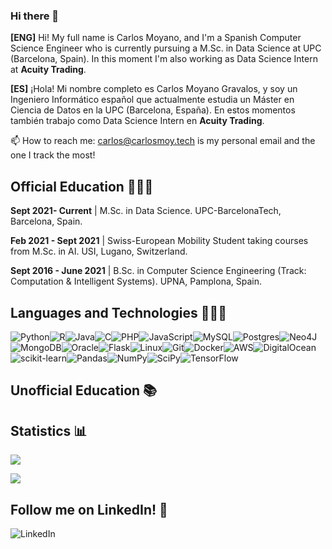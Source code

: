 ### Hi there 👋

<!--
**carlos-moy-gra/carlos-moy-gra** is a ✨ _special_ ✨ repository because its `README.md` (this file) appears on your GitHub profile.
-->

**[ENG]** Hi! My full name is Carlos Moyano, and I'm a Spanish Computer Science Engineer who is currently pursuing a M.Sc. in Data Science at UPC (Barcelona, Spain). In this moment I'm also working as Data Science Intern at **Acuity Trading**.

**[ES]** ¡Hola! Mi nombre completo es Carlos Moyano Gravalos, y soy un Ingeniero Informático español que actualmente estudia un Máster en Ciencia de Datos en la UPC (Barcelona, España). En estos momentos también trabajo como Data Science Intern en **Acuity Trading**.

📫 How to reach me: carlos@carlosmoy.tech is my personal email and the one I track the most!

## Official Education 👨🏻‍🎓

**Sept 2021- Current** | M.Sc. in Data Science.	UPC-BarcelonaTech, Barcelona, Spain.

**Feb 2021 - Sept 2021** | Swiss-European Mobility Student taking courses from M.Sc. in AI. USI, Lugano, Switzerland.

**Sept 2016 - June 2021** | B.Sc. in Computer Science Engineering (Track: Computation & Intelligent Systems). UPNA, Pamplona, Spain.

## Languages and Technologies 👨🏻‍💻
![Python](https://camo.githubusercontent.com/a71f1a20d58a3506dd5f32dcb31461bd5102a0bd33dbf49db9195c589eaca8d7/68747470733a2f2f696d672e736869656c64732e696f2f62616467652f707974686f6e2532302d2532333134333534432e7376673f267374796c653d666f722d7468652d6261646765266c6f676f3d707974686f6e266c6f676f436f6c6f723d7768697465)![R](https://img.shields.io/badge/r-%23276DC3.svg?style=for-the-badge&logo=r&logoColor=white)![Java](https://img.shields.io/badge/java-%23ED8B00.svg?style=for-the-badge&logo=java&logoColor=white)![C](https://img.shields.io/badge/c-%2300599C.svg?style=for-the-badge&logo=c&logoColor=white)![PHP](https://camo.githubusercontent.com/a05090df3be7e139e4cde9f3dd44986c26cd512148a98272602fc7f75f84bf49/68747470733a2f2f696d672e736869656c64732e696f2f62616467652f7068702532302d2532333737374242342e7376673f267374796c653d666f722d7468652d6261646765266c6f676f3d706870266c6f676f436f6c6f723d7768697465)![JavaScript](https://camo.githubusercontent.com/62d37abe760867620e0baea1066303719d630a82936837ba7bff6b0c754e3c9f/68747470733a2f2f696d672e736869656c64732e696f2f62616467652f6a6176617363726970742532302d2532333332333333302e7376673f267374796c653d666f722d7468652d6261646765266c6f676f3d6a617661736372697074266c6f676f436f6c6f723d253233463744463145)![MySQL](https://camo.githubusercontent.com/4524c09f8c821218b3c602e3e5a222ce00c290c2f87e264b40f398a6b486bd91/68747470733a2f2f696d672e736869656c64732e696f2f62616467652f6d7973716c2d2532333030303030662e7376673f267374796c653d666f722d7468652d6261646765266c6f676f3d6d7973716c266c6f676f436f6c6f723d7768697465)![Postgres](https://img.shields.io/badge/postgres-%23316192.svg?style=for-the-badge&logo=postgresql&logoColor=white)![Neo4J](https://img.shields.io/badge/Neo4j-008CC1?style=for-the-badge&logo=neo4j&logoColor=white)![MongoDB](https://img.shields.io/badge/MongoDB-%234ea94b.svg?style=for-the-badge&logo=mongodb&logoColor=white)![Oracle](https://img.shields.io/badge/Oracle-F80000?style=for-the-badge&logo=oracle&logoColor=white)![Flask](https://img.shields.io/badge/flask-%23000.svg?style=for-the-badge&logo=flask&logoColor=white)![Linux](https://img.shields.io/badge/Linux-FCC624?style=for-the-badge&logo=linux&logoColor=black)![Git](https://img.shields.io/badge/git-%23F05033.svg?style=for-the-badge&logo=git&logoColor=white)![Docker](https://img.shields.io/badge/docker-%230db7ed.svg?style=for-the-badge&logo=docker&logoColor=white)![AWS](https://img.shields.io/badge/AWS-%23FF9900.svg?style=for-the-badge&logo=amazon-aws&logoColor=white)![DigitalOcean](https://img.shields.io/badge/DigitalOcean-%230167ff.svg?style=for-the-badge&logo=digitalOcean&logoColor=white)![scikit-learn](https://img.shields.io/badge/scikit--learn-%23F7931E.svg?style=for-the-badge&logo=scikit-learn&logoColor=white)![Pandas](https://img.shields.io/badge/pandas-%23150458.svg?style=for-the-badge&logo=pandas&logoColor=white)![NumPy](https://img.shields.io/badge/numpy-%23013243.svg?style=for-the-badge&logo=numpy&logoColor=white)![SciPy](https://img.shields.io/badge/SciPy-%230C55A5.svg?style=for-the-badge&logo=scipy&logoColor=%white)![TensorFlow](https://img.shields.io/badge/TensorFlow-%23FF6F00.svg?style=for-the-badge&logo=TensorFlow&logoColor=white)

## Unofficial Education 📚


## Statistics 📊
![](https://github-readme-stats.vercel.app/api?username=carlos-moy-gra)

![](https://github-readme-stats.vercel.app/api/top-langs/?username=carlos-moy-gra&layout=compact)

## Follow me on LinkedIn! 👀
![LinkedIn](https://img.shields.io/badge/linkedin-%230077B5.svg?style=for-the-badge&logo=linkedin&logoColor=white)
